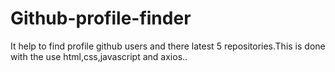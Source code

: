 # Github-profile-finder
It help to find profile github users and there latest 5 repositories.This is done with the use html,css,javascript and axios..
